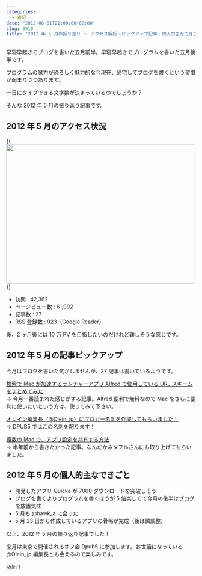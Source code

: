 ```yaml
---
categories:
  - 雑記
date: "2012-06-01T21:00:06+09:00"
slug: 3910
title: "2012 年 5 月の振り返り 〜 アクセス解析・ピックアップ記事・個人的主なできごと 〜"
---
```


早寝早起きでブログを書いた五月前半。早寝早起きでプログラムを書いた五月後半です。

プログラムの魔力が恐ろしく魅力的な今現在、帰宅してブログを書くという習慣が弱まりつつあります。

一日にタイプできる文字数が決まっているのでしょうか？

そんな 2012 年 5 月の振り返り記事です。

## 2012 年 5 月のアクセス状況

{{<img alt="" src="/images/2012/06/3910_1.png" width="500" height="371">}}

- 訪問 : 42,362
- ページビュー数 : 61,092
- 記事数 : 27
- RSS 登録数 : 923（Google Reader）

後、2 ヶ月後には 10 万 PV を目指したいのだけれど難しそうな感じです。

## 2012 年 5 月の記事ピックアップ

今月はブログを書いた気がしませんが、27 記事は書いているようです。

[検索で Mac が加速するランチャーアプリ Alfred で使用している URL スキームをまとめてみた](http://rakuishi.com/archives/3840/)  
→ 今月一番読まれた感じがする記事。Alfred 便利で無料なので Mac をさらに便利に使いたいという方は、使ってみて下さい。

[オレイン編集長（@Olein_jp）にブロガー名刺を作成してもらいました！](http://rakuishi.com/archives/3800/)  
→ DPUB5 ではこの名刺を配ります！

[複数の Mac で、アプリ設定を共有する方法](http://rakuishi.com/archives/3707/)  
→ 半年前から書きたかった記事。なんだかネタフルさんにも取り上げてもらいました。

## 2012 年 5 月の個人的主なできごと

- 開発したアプリ Quicka が 7000 ダウンロードを突破しそう
- ブログを書くよりプログラムを書くほうが 5 倍楽しくて今月の後半はブログを放置気味
- 5 月も @hawk_a に会った
- 5 月 23 日から作成しているアプリの骨格が完成（後は微調整）

以上、2012 年 5 月の振り返り記事でした！

来月は東京で開催されるオフ会 Dpub5 に参加します。お世話になっている @Olein_jp 編集長とも会えるので楽しみです。

豚組！
